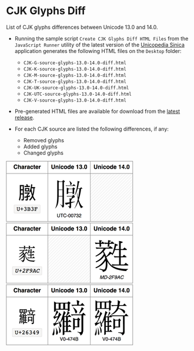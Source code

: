 # CJK Glyphs Diff

List of CJK glyphs differences between Unicode 13.0 and 14.0.

- Running the sample script `Create CJK Glyphs Diff HTML Files` from the `JavaScript Runner` utility of the latest version of the [Unicopedia Sinica](https://github.com/tonton-pixel/unicopedia-sinica) application generates the following HTML files on the `Desktop` folder:

    - `CJK-G-source-glyphs-13.0-14.0-diff.html`
    - `CJK-K-source-glyphs-13.0-14.0-diff.html`
    - `CJK-M-source-glyphs-13.0-14.0-diff.html`
    - `CJK-T-source-glyphs-13.0-14.0-diff.html`
    - `CJK-UK-source-glyphs-13.0-14.0-diff.html`
    - `CJK-UTC-source-glyphs-13.0-14.0-diff.html`
    - `CJK-V-source-glyphs-13.0-14.0-diff.html`

- Pre-generated HTML files are available for download from the [latest release](https://github.com/tonton-pixel/cjk-glyphs-diff/releases/latest).

- For each CJK source are listed the following differences, if any:

    - Removed glyphs
    - Added glyphs
    - Changed glyphs

<img width="345" src="removed-example.png">

<img width="345" src="added-example.png">

<img width="345" src="changed-example.png">

